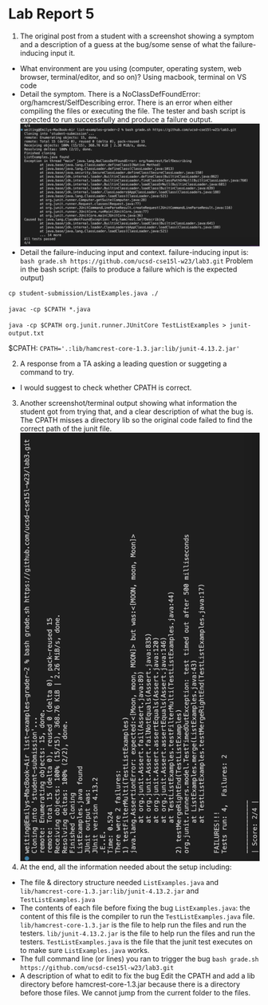 # Lab Report 5
1. The original post from a student with a screenshot showing a symptom and a description of a guess at the bug/some sense of what the failure-inducing input it.
* What environment are you using (computer, operating system, web browser, terminal/editor, and so on)?
    Using macbook, terminal on VS code
* Detail the symptom.
     There is a NoClassDefFoundError: org/hamcrest/SelfDescribing error. There is an error when either compiling the files or executing the file. The tester and bash script is expected to run successfully and produce a failure output. 
    ![Image](screenshot.png)
* Detail the failure-inducing input and context. 
    failure-inducing input is: 
       `bash grade.sh https://github.com/ucsd-cse15l-w23/lab3.git`
    Problem in the bash script: (fails to produce a failure which is the expected output)
```
cp student-submission/ListExamples.java ./

javac -cp $CPATH *.java

java -cp $CPATH org.junit.runner.JUnitCore TestListExamples > junit-output.txt
```
$CPATH:
  `CPATH='.:lib/hamcrest-core-1.3.jar:lib/junit-4.13.2.jar'`

2. A response from a TA asking a leading question or suggeting a command to try.
* I would suggest to check whether CPATH is correct. 
3. Another screenshot/terminal output showing what information the student got from trying that, and a clear description of what the bug is.
    The CPATH misses a directory lib so the original code failed to find the correct path of the junit file. 
    ![Image](screenshot1.png)
4. At the end, all the information needed about the setup including:
* The file & directory structure needed
    `ListExamples.java` and `lib/hamcrest-core-1.3.jar:lib/junit-4.13.2.jar` and `TestListExamples.java`
* The contents of each file before fixing the bug
    `ListExamples.java`: the content of this file is the compiler to run the `TestListExamples.java` file. 
    `lib/hamcrest-core-1.3.jar` is the file to help run the files and run the testers.
    `lib/junit-4.13.2.jar` is the file to help run the files and run the testers.
    `TestListExamples.java` is the file that the junit test executes on to make sure `ListExamples.java` works. 
* The full command line (or lines) you ran to trigger the bug
    `bash grade.sh https://github.com/ucsd-cse15l-w23/lab3.git`
* A description of what to edit to fix the bug 
    Edit the CPATH and add a lib directory before hamcrest-core-1.3.jar because there is a directory before those files. We cannot jump from the current folder to the files. 
